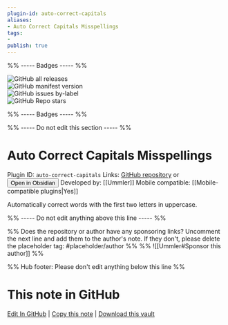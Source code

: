 ```yaml
---
plugin-id: auto-correct-capitals
aliases:
- Auto Correct Capitals Misspellings
tags: 
- 
publish: true
---
```


%% ----- Badges ----- %%

![GitHub all releases](https://img.shields.io/github/downloads/Ummler/obsidian-auto-correct-capitals/total?color=573E7A&logo=github&style=for-the-badge)   
![GitHub manifest version](https://img.shields.io/github/manifest-json/v/Ummler/obsidian-auto-correct-capitals?color=573E7A&logo=github&style=for-the-badge)   
![GitHub issues by-label](https://img.shields.io/github/issues/Ummler/obsidian-auto-correct-capitals/help%20wanted?color=573E7A&logo=github&style=for-the-badge)   
![GitHub Repo stars](https://img.shields.io/github/stars/Ummler/obsidian-auto-correct-capitals?color=573E7A&logo=github&style=for-the-badge)

%% ----- Badges ----- %%

%% ----- Do not edit this section ----- %%

# Auto Correct Capitals Misspellings

Plugin ID: `auto-correct-capitals`
Links: [GitHub repository](https://github.com/Ummler/obsidian-auto-correct-capitals) or [<button id=HH>Open in Obsidian</button>](obsidian://show-plugin?id=auto-correct-capitals)
Developed by: [[Ummler]]
Mobile compatible: [[Mobile-compatible plugins|Yes]]

Automatically correct words with the first two letters in uppercase.

%% ----- Do not edit anything above this line ----- %% 

%% Does the repository or author have any sponsoring links? Uncomment the next line and add them to the author's note. If they don't, please delete the placeholder tag: #placeholder/author %%
%% ![[Ummler#Sponsor this author]] %%

%% Hub footer: Please don't edit anything below this line %%

# This note in GitHub

<span class="git-footer">[Edit In GitHub](https://github.dev/obsidian-community/obsidian-hub/blob/main/02%20-%20Community%20Expansions/02.05%20All%20Community%20Expansions/Plugins/auto-correct-capitals.md "git-hub-edit-note") | [Copy this note](https://raw.githubusercontent.com/obsidian-community/obsidian-hub/main/02%20-%20Community%20Expansions/02.05%20All%20Community%20Expansions/Plugins/auto-correct-capitals.md "git-hub-copy-note") | [Download this vault](https://github.com/obsidian-community/obsidian-hub/archive/refs/heads/main.zip "git-hub-download-vault") </span>
